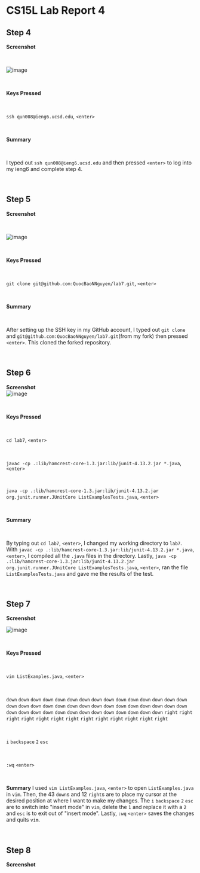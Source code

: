 # CS15L Lab Report 4
## Step 4
**Screenshot**

<br/>

![image](https://github.com/QuocBaoNNguyen/cse15l-lab-reports/assets/156359008/c87c18a4-ee96-4240-898c-551f9835c2f2)

<br/>

**Keys Pressed**

<br/>

`ssh qun008@ieng6.ucsd.edu`, `<enter>`

<br/>

**Summary**

<br/>

I typed out `ssh qun008@ieng6.ucsd.edu` and then pressed `<enter>` to log into my ieng6 and complete step 4.

<br/>

## Step 5

**Screenshot**

<br/>

![image](https://github.com/QuocBaoNNguyen/cse15l-lab-reports/assets/156359008/8f39987b-782f-416b-b286-7137acf4b535)

<br/>

**Keys Pressed**

<br/>

`git clone git@github.com:QuocBaoNNguyen/lab7.git`, `<enter>`

<br/>

**Summary**

<br/>

After setting up the SSH key in my GitHub account, I typed out 
`git clone` and `git@github.com:QuocBaoNNguyen/lab7.git`(from my fork) then pressed `<enter>`. This cloned the forked repository.

<br/>

## Step 6
**Screenshot**
<br/>
![image](https://github.com/QuocBaoNNguyen/cse15l-lab-reports/assets/156359008/18fc06a2-3181-4be0-bbee-352463018016)

<br/>

**Keys Pressed**

<br/>

`cd lab7`, `<enter>`

<br/>

`javac -cp .:lib/hamcrest-core-1.3.jar:lib/junit-4.13.2.jar *.java`, `<enter>`

<br/>

`java -cp .:lib/hamcrest-core-1.3.jar:lib/junit-4.13.2.jar org.junit.runner.JUnitCore ListExamplesTests.java`, `<enter>`

<br/>

**Summary**

<br/>

By typing out `cd lab7`, `<enter>`, I changed my working directory to `lab7`. With `javac -cp .:lib/hamcrest-core-1.3.jar:lib/junit-4.13.2.jar *.java`, `<enter>`, I compiled all the `.java` files in the directory. Lastly, `java -cp .:lib/hamcrest-core-1.3.jar:lib/junit-4.13.2.jar org.junit.runner.JUnitCore ListExamplesTests.java`, `<enter>`, ran the file `ListExamplesTests.java` and gave me the results of the test.

<br/>

## Step 7
**Screenshot**
<br/>

![image](https://github.com/QuocBaoNNguyen/cse15l-lab-reports/assets/156359008/66dba0f9-1b4b-4750-b493-e905fae3ec7f)

<br/>

**Keys Pressed**

<br/>

`vim ListExamples.java`, `<enter>`

<br/>

`down` `down` `down` `down` `down` `down` `down` `down` `down` `down` `down` `down` `down` `down` `down` `down` `down` `down` `down` `down` `down` `down` `down` `down` `down` `down` `down` `down` `down` `down` `down` `down` `down` `down` `down` `down` `down` `down` `down` `down` `down` `down` `down` `right` `right` `right` `right` `right` `right` `right` `right` `right` `right` `right` `right` `right` 

<br/>

`i` `backspace` `2` `esc`

<br/>

`:wq` `<enter>`

<br>

**Summary**
I used `vim ListExamples.java`, `<enter>` to open `ListExamples.java` in `vim`. Then, the 43 `down`s and 12 `right`s are to place my cursor at the desired position at where I want to make my changes. The `i` `backspace` `2` `esc` are to switch into "insert mode" in `vim`, delete the `1` and replace it with a `2` and `esc` is to exit out of "insert mode". Lastly, `:wq` `<enter>` saves the changes and quits `vim`.

<br/>

## Step 8

**Screenshot**

<br/>






